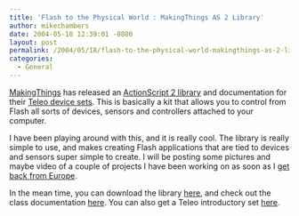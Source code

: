 ```yaml
---
title: 'Flash to the Physical World : MakingThings AS 2 Library'
author: mikechambers
date: 2004-05-18 12:39:01 -0800
layout: post
permalink: /2004/05/18/flash-to-the-physical-world-makingthings-as-2-library/
categories:
  - General
---
```



[MakingThings][1] has released an [ActionScript 2 library][2] and documentation for their [Teleo device sets][3]. This is basically a kit that allows you to control from Flash all sorts of devices, sensors and controllers attached to your computer.

I have been playing around with this, and it is really cool. The library is really simple to use, and makes creating Flash applications that are tied to devices and sensors super simple to create. I will be posting some pictures and maybe video of a couple of projects I have been working on as soon as I [get back from Europe][4].

In the mean time, you can download the library [here][2], and check out the class documentation [here][5]. You can also get a Teleo introductory set [here][3].

 [1]: http://www.makingthings.com
 [2]: http://www.makingthings.com/products/downloads/flash_class_library.htm
 [3]: http://www.makingthings.com/products/products.htm
 [4]: /mesh/archives/004969.cfm
 [5]: http://www.makingthings.com/products/documentation/flash_classes/index.htm